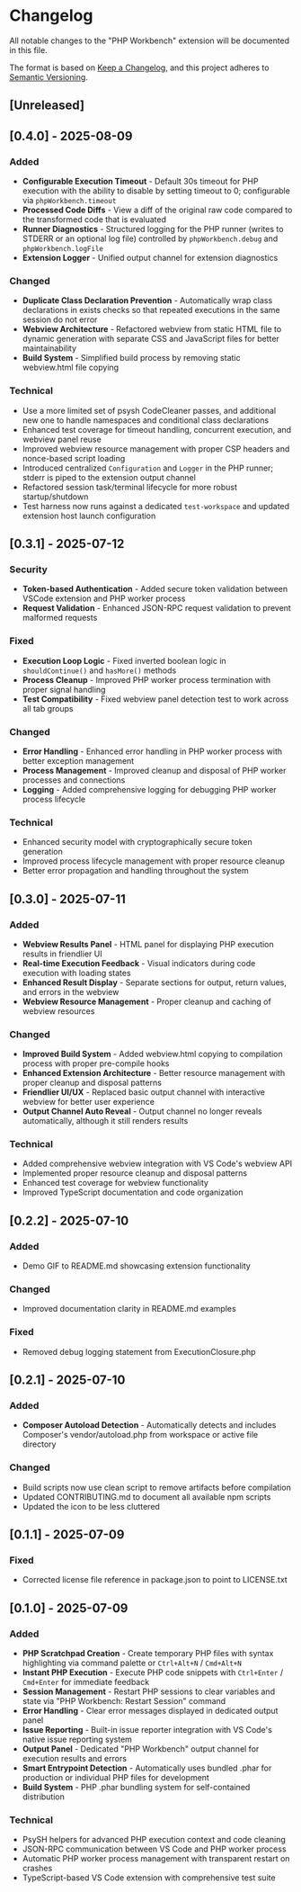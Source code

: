 # Changelog

All notable changes to the "PHP Workbench" extension will be documented in this file.

The format is based on [Keep a Changelog](https://keepachangelog.com/en/1.1.0/),
and this project adheres to [Semantic Versioning](https://semver.org/spec/v2.0.0.html).

## [Unreleased]

## [0.4.0] - 2025-08-09

### Added

- **Configurable Execution Timeout** - Default 30s timeout for PHP execution with the ability to disable by setting timeout to 0; configurable via `phpWorkbench.timeout`
- **Processed Code Diffs** - View a diff of the original raw code compared to the transformed code that is evaluated
- **Runner Diagnostics** - Structured logging for the PHP runner (writes to STDERR or an optional log file) controlled by `phpWorkbench.debug` and `phpWorkbench.logFile`
- **Extension Logger** - Unified output channel for extension diagnostics

### Changed

- **Duplicate Class Declaration Prevention** - Automatically wrap class declarations in exists checks so that repeated executions in the same session do not error
- **Webview Architecture** - Refactored webview from static HTML file to dynamic generation with separate CSS and JavaScript files for better maintainability
- **Build System** - Simplified build process by removing static webview.html file copying

### Technical

- Use a more limited set of psysh CodeCleaner passes, and additional new one to handle namespaces and conditional class declarations
- Enhanced test coverage for timeout handling, concurrent execution, and webview panel reuse
- Improved webview resource management with proper CSP headers and nonce-based script loading
- Introduced centralized `Configuration` and `Logger` in the PHP runner; stderr is piped to the extension output channel
- Refactored session task/terminal lifecycle for more robust startup/shutdown
- Test harness now runs against a dedicated `test-workspace` and updated extension host launch configuration

## [0.3.1] - 2025-07-12

### Security

- **Token-based Authentication** - Added secure token validation between VSCode extension and PHP worker process
- **Request Validation** - Enhanced JSON-RPC request validation to prevent malformed requests

### Fixed

- **Execution Loop Logic** - Fixed inverted boolean logic in `shouldContinue()` and `hasMore()` methods
- **Process Cleanup** - Improved PHP worker process termination with proper signal handling
- **Test Compatibility** - Fixed webview panel detection test to work across all tab groups

### Changed

- **Error Handling** - Enhanced error handling in PHP worker process with better exception management
- **Process Management** - Improved cleanup and disposal of PHP worker processes and connections
- **Logging** - Added comprehensive logging for debugging PHP worker process lifecycle

### Technical

- Enhanced security model with cryptographically secure token generation
- Improved process lifecycle management with proper resource cleanup
- Better error propagation and handling throughout the system

## [0.3.0] - 2025-07-11

### Added

- **Webview Results Panel** - HTML panel for displaying PHP execution results in friendlier UI
- **Real-time Execution Feedback** - Visual indicators during code execution with loading states
- **Enhanced Result Display** - Separate sections for output, return values, and errors in the webview
- **Webview Resource Management** - Proper cleanup and caching of webview resources

### Changed

- **Improved Build System** - Added webview.html copying to compilation process with proper pre-compile hooks
- **Enhanced Extension Architecture** - Better resource management with proper cleanup and disposal patterns
- **Friendlier UI/UX** - Replaced basic output channel with interactive webview for better user experience
- **Output Channel Auto Reveal** - Output channel no longer reveals automatically, although it still renders results

### Technical

- Added comprehensive webview integration with VS Code's webview API
- Implemented proper resource cleanup and disposal patterns
- Enhanced test coverage for webview functionality
- Improved TypeScript documentation and code organization

## [0.2.2] - 2025-07-10

### Added

- Demo GIF to README.md showcasing extension functionality

### Changed

- Improved documentation clarity in README.md examples

### Fixed

- Removed debug logging statement from ExecutionClosure.php

## [0.2.1] - 2025-07-10

### Added

- **Composer Autoload Detection** - Automatically detects and includes Composer's vendor/autoload.php from workspace or active file directory

### Changed

- Build scripts now use clean script to remove artifacts before compilation
- Updated CONTRIBUTING.md to document all available npm scripts
- Updated the icon to be less cluttered

## [0.1.1] - 2025-07-09

### Fixed

- Corrected license file reference in package.json to point to LICENSE.txt

## [0.1.0] - 2025-07-09

### Added

- **PHP Scratchpad Creation** - Create temporary PHP files with syntax highlighting via command palette or `Ctrl+Alt+N` / `Cmd+Alt+N`
- **Instant PHP Execution** - Execute PHP code snippets with `Ctrl+Enter` / `Cmd+Enter` for immediate feedback
- **Session Management** - Restart PHP sessions to clear variables and state via "PHP Workbench: Restart Session" command
- **Error Handling** - Clear error messages displayed in dedicated output panel
- **Issue Reporting** - Built-in issue reporter integration with VS Code's native issue reporting system
- **Output Panel** - Dedicated "PHP Workbench" output channel for execution results and errors
- **Smart Entrypoint Detection** - Automatically uses bundled .phar for production or individual PHP files for development
- **Build System** - PHP .phar bundling system for self-contained distribution

### Technical

- PsySH helpers for advanced PHP execution context and code cleaning
- JSON-RPC communication between VS Code and PHP worker process
- Automatic PHP worker process management with transparent restart on crashes
- TypeScript-based VS Code extension with comprehensive test suite

